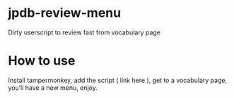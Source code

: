 # jpdb-review-menu
Dirty userscript to review fast from vocabulary page

# How to use

Install tampermonkey, add the script ( link here ), get to a vocabulary page, you’ll have a new menu, enjoy.
